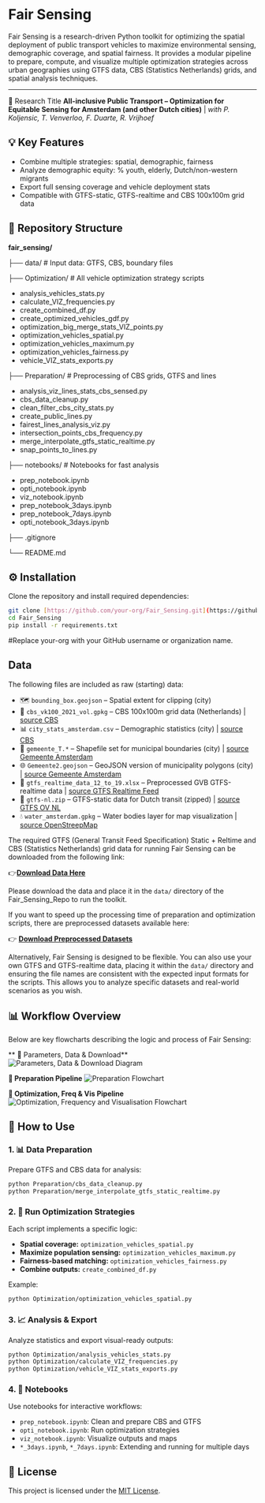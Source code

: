 # Fair Sensing

Fair Sensing is a research-driven Python toolkit for optimizing the spatial deployment of public transport vehicles to maximize environmental sensing, demographic coverage, and spatial fairness. It provides a modular pipeline to prepare, compute, and visualize multiple optimization strategies across urban geographies using GTFS data, CBS (Statistics Netherlands) grids, and spatial analysis techniques.

---

📄 Research Title   **All-inclusive Public Transport – Optimization for Equitable Sensing for Amsterdam (and other Dutch cities)**  | *with P. Koljensic, T. Venverloo, F. Duarte, R. Vrijhoef*



## 💡 Key Features

-   Combine multiple strategies: spatial, demographic, fairness
-   Analyze demographic equity: % youth, elderly, Dutch/non-western migrants
-   Export full sensing coverage and vehicle deployment stats
-   Compatible with GTFS-static, GTFS-realtime and CBS 100x100m grid data

## 📁 Repository Structure

**fair_sensing/**

├── data/                        # Input data: GTFS, CBS, boundary files

├── Optimization/               # All vehicle optimization strategy scripts
  - analysis_vehicles_stats.py
  - calculate_VIZ_frequencies.py
  - create_combined_df.py
  - create_optimized_vehicles_gdf.py
  - optimization_big_merge_stats_VIZ_points.py
  - optimization_vehicles_spatial.py
  - optimization_vehicles_maximum.py
  - optimization_vehicles_fairness.py
  - vehicle_VIZ_stats_exports.py

├── Preparation/                # Preprocessing of CBS grids, GTFS and lines
  - analysis_viz_lines_stats_cbs_sensed.py
  - cbs_data_cleanup.py
  - clean_filter_cbs_city_stats.py
  - create_public_lines.py
  - fairest_lines_analysis_viz.py
  - intersection_points_cbs_frequency.py
  - merge_interpolate_gtfs_static_realtime.py
  - snap_points_to_lines.py

├── notebooks/                  # Notebooks for fast analysis
  - prep_notebook.ipynb
  - opti_notebook.ipynb
  - viz_notebook.ipynb
  - prep_notebook_3days.ipynb
  - prep_notebook_7days.ipynb
  - opti_notebook_3days.ipynb

├── .gitignore

└── README.md

## ⚙️ Installation

Clone the repository and install required dependencies:

```bash
git clone [https://github.com/your-org/Fair_Sensing.git](https://github.com/your-org/Fair_Sensing.git)
cd Fair_Sensing
pip install -r requirements.txt
`````
#Replace your-org with your GitHub username or organization name.

## Data

The following files are included as raw (starting) data:

- 🗺️ `bounding_box.geojson` – Spatial extent for clipping (city) 
- 🧱 `cbs_vk100_2021_vol.gpkg` – CBS 100x100m grid data (Netherlands) | [source CBS](https://www.cbs.nl/nl-nl/longread/diversen/2022/statistische-gegevens-per-vierkant-2021-2020-2019)
- 📊 `city_stats_amsterdam.csv` – Demographic statistics (city) | [source CBS](https://www.cbs.nl/nl-nl/longread/diversen/2022/statistische-gegevens-per-vierkant-2021-2020-2019)
- 🧭 `gemeente_T.*` – Shapefile set for municipal boundaries (city) | [source Gemeente Amsterdam](https://maps.amsterdam.nl/open_geodata/)
- 🌐 `Gemeente2.geojson` – GeoJSON version of municipality polygons (city) | [source Gemeente Amsterdam](https://maps.amsterdam.nl/open_geodata/)
- 🚋 `gtfs_realtime_data_12_to_19.xlsx` – Preprocessed GVB GTFS-realtime data | [source GTFS Realtime Feed](https://developers.google.com/transit/gtfs-realtime)
- 🚌 `gtfs-nl.zip` – GTFS-static data for Dutch transit (zipped) |  [source GTFS OV NL](https://gtfs.ovapi.nl/)
- 💧 `water_amsterdam.gpkg` – Water bodies layer for map visualization | [source OpenStreepMap](https://www.openstreetmap.org/)

The required GTFS (General Transit Feed Specification) Static + Reltime and CBS (Statistics Netherlands) grid data for running Fair Sensing can be downloaded from the following link:

👉[**Download Data Here**](https://drive.google.com/drive/folders/1fw-R5vkeoFkxOWzpoEpzCw2sKcKDJV6D?usp=drive_link)

Please download the data and place it in the `data/` directory of the Fair_Sensing_Repo to run the toolkit.

If you want to speed up the processing time of preparation and optimization scripts, there are preprocessed datasets available here:

👉 [**Download Preprocessed Datasets**](https://drive.google.com/drive/folders/1bclSHPW3tyJIaa-wzkbg9RF1gmw9vXaF?usp=sharing)

Alternatively, Fair Sensing is designed to be flexible. You can also use your own GTFS and GTFS-realtime data, placing it within the `data/` directory and ensuring the file names are consistent with the expected input formats for the scripts. This allows you to analyze specific datasets and real-world scenarios as you wish.

## 📊 Workflow Overview

Below are key flowcharts describing the logic and process of Fair Sensing:

** 💾 Parameters, Data & Download**
![Parameters, Data & Download Diagram](images/parameters_data_download_diagram.png)

**🧹 Preparation Pipeline**
![Preparation Flowchart](images/prep_flowchart.png)

**🚦 Optimization, Freq & Vis Pipeline**
![Optimization, Frequency and Visualisation Flowchart](images/opti_viz_freq_flowchart.png)

## 🚀 How to Use

### 1. 📊 Data Preparation  
Prepare GTFS and CBS data for analysis:

```bash
python Preparation/cbs_data_cleanup.py
python Preparation/merge_interpolate_gtfs_static_realtime.py
`````

### 2. 🧠 Run Optimization Strategies

Each script implements a specific logic:

-   **Spatial coverage:** `optimization_vehicles_spatial.py`
-   **Maximize population sensing:** `optimization_vehicles_maximum.py`
-   **Fairness-based matching:** `optimization_vehicles_fairness.py`
-   **Combine outputs:** `create_combined_df.py`

Example:

```bash
python Optimization/optimization_vehicles_spatial.py
`````

### 3. 📈 Analysis & Export

Analyze statistics and export visual-ready outputs:

```bash
python Optimization/analysis_vehicles_stats.py
python Optimization/calculate_VIZ_frequencies.py
python Optimization/vehicle_VIZ_stats_exports.py
`````

### 4. 🧪 Notebooks

Use notebooks for interactive workflows:

-   `prep_notebook.ipynb`: Clean and prepare CBS and GTFS
-   `opti_notebook.ipynb`: Run optimization strategies
-   `viz_notebook.ipynb`: Visualize outputs and maps
-   `*_3days.ipynb`, `*_7days.ipynb`: Extending and running for multiple days

## 📄 License

This project is licensed under the [MIT License](https://opensource.org/licenses/MIT).
